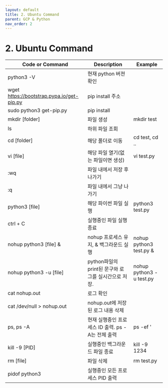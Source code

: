 ```yaml
---
layout: default
title: 2. Ubuntu Command
parent: GCP & Python
nav_order: 2
---
```


# 2. Ubuntu Command

| Code or Command | Description | Example |
| --- | --- | --- |
| python3 -V | 현재 python 버젼 확인 |
| wget https://bootstrap.pypa.io/get-pip.py | pip install 주소 |
| sudo python3 get-pip.py | pip install |
| mkdir [folder] |  파일 생성 | mkdir test |
| ls | 하위 파일 조회 |
| cd [folder] | 해당 폴더로 이동 | cd test, cd ..|
| vi [file] | 해당 파일 열기(없는 파일이면 생성) | vi test.py |
| :wq | 파일 내에서 저장 후 나가기 |
| :q | 파일 내에서 그냥 나가기 |
| python3 [file] | 해당 파이썬 파일 실행 | python3 test.py |
| ctrl + C | 실행중인 파일 실행종료 |
| nohup python3 [file] & | nohup 프로세스 유지, & 백그라운드 실행 | nohup python3 test.py & |
| nohup python3 -u [file] | python파일의 print된 문구와 로그를 실시간으로 저장. | nohup python3 -u test.py |
| cat nohup.out | 로그 확인 |
| cat /dev/null > nohup.out | nohup.out에 저장된 로그 내용 삭제 |
| ps, ps -A | 현재 실행중인 프로세스 ID 출력. ps -A는 전체 출력 |  ps -ef '|' grep [file] |
| kill -9 [PID] | 실행중인 백그라운드 파일 종료 | kill -9 1234 |
| rm [file] | 파일 삭제 | rm test.py |
| pidof python3 | 실행중인 모든 프로세스 PID 출력 |
